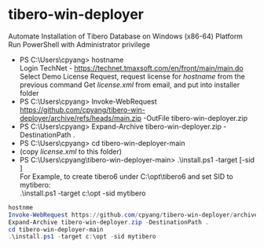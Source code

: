 # tibero-win-deployer
Automate Installation of Tibero Database on Windows (x86-64) Platform  
Run PowerShell with Administrator privilege  

* PS C:\Users\cpyang> hostname  
  Login TechNet - https://technet.tmaxsoft.com/en/front/main/main.do  
  Select Demo License Request, request license for _hostname_ from the previous command 
  Get _license.xml_ from email, and put into installer folder  
* PS C:\Users\cpyang> Invoke-WebRequest https://github.com/cpyang/tibero-win-deployer/archive/refs/heads/main.zip -OutFile tibero-win-deployer.zip  
* PS C:\Users\cpyang> Expand-Archive tibero-win-deployer.zip -DestinationPath .  
* PS C:\Users\cpyang> cd tibero-win-deployer-main  
* (copy _license.xml_ to this folder)  
* PS C:\Users\cpyang\tibero-win-deployer-main> .\install.ps1 -target <installation base directory> [-sid <Tibero SID>]    
  For Example, to create tibero6 under C:\opt\tibero6 and set SID to mytibero:  
  .\install.ps1 -target c:\opt -sid mytibero   

  
```powershell
hostnme
Invoke-WebRequest https://github.com/cpyang/tibero-win-deployer/archive/refs/heads/main.zip -OutFile tibero-win-deployer.zip  
Expand-Archive tibero-win-deployer.zip -DestinationPath .  
cd tibero-win-deployer-main  
.\install.ps1 -target c:\opt -sid mytibero   
```
